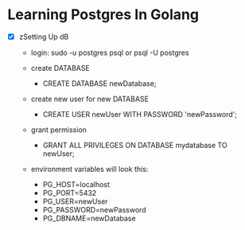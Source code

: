 # Learning Postgres In Golang

- [X] zSetting Up dB

    - login: sudo -u postgres psql  or psql -U postgres

    - create DATABASE
        - CREATE DATABASE newDatabase;
    
    - create new user for  new DATABASE
        - CREATE USER newUser WITH PASSWORD 'newPassword';
    
    - grant permission
        - GRANT ALL PRIVILEGES ON DATABASE mydatabase TO newUser;
    
    
    - environment variables will look this:
        - PG_HOST=localhost
        - PG_PORT=5432
        - PG_USER=newUser
        - PG_PASSWORD=newPassword
        - PG_DBNAME=newDatabase
